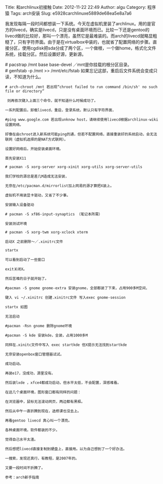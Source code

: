 Title: 和archlinux初接触
Date: 2012-11-22 22:49
Author: algu
Category: 程序猿
Tags: arch安装
Slug: e5928carchlinuxe5889de68ea5e8a7a6

我发现每隔一段时间都想装一下系统。今天在虚拟机里装了archlinux。用的是官方的livecd，确实是livecd，只是没有桌面环境而已。比较一下还是gentoo的livecd做的比较好，那叫一个漂亮，虽然它是最难装的。而arch的livecd就略显粗糙了，只有字符界面。由于是在virtualbox中装的，也就省了配置网络的步骤。直接分区，使用cgdisk把sda分成了两个区，一个做根，一个做home，格式化文件系统，挂载分区。然后设置好源，更新源。

\# pacstrap /mnt base base-devel ／mnt是你挂载的根分区目录。  
\# genfstab -p /mnt \>\> /mnt/etc/fstab
如果忘记这部，重启后文件系统会变成只读，不知道为什么。

    # arch-chroot /mnt 若出现“chroot failed to run command /bin/sh' no such file or directory”

     则再依次键入上面三个命令，就不知道什么时候成功了。

    一系列配置后，卸载livecd，重启，登录系统，默认只有字符界面，

    #ping www.google.com 若出现unknow host，请继续使用livecd根据archlinux-wiki设置网络。

    好像在由chroot进入新系统可能ping的通，但若不配置网络，直接重装好的系统启动，会无法联网（虚拟机选择的是NAT方式联网）。

    设置好网络后，开始安装桌面环境。

    首先安装X11

    # pacman -S xorg-server xorg-xinit xorg-utils xorg-server-utils

    我们学校的源总是差几M造成无法安装，

    无奈在/etc/pacman.d/mirrorlist加上网易的源才算把X装上。

    虚拟机不用装显卡驱动，又省了不少事。

    安装输入设备驱动

    # pacman -S xf86-input-synaptics （笔记本所需）

    安装测试环境

    # pacman -S xorg-twm xorg-xclock xterm

    启动X 之前删除～／.xinitrc文件

    startx

    可以看到启动了一些窗口

    exit关闭X。

    然后苦难的日子就开始了。

    #pacman -S gnome gnome-extra 安装gnome，全部都装了下来，占用900多M空间，

    键入 vi ~/.xinitrc 创建.xinitrc文件 写入exec gnome-session

    startx 如图

    无法启动

    #pacman -Rsn gnome 删除gnome环境

    #pacman -S kde 安装kde，全装，占用1000多M

    同样在.xinitc文件中写入 exec startkde 但X提示无法找到startkde

    无奈安装openbox窗口管理器试试。

    成功启动。

    再装e17，没成功，源里没有。

    然后装lxde ，xfce4都成功启动，但水平太低，不会配置，深感难看。

    在这几个桌面环境，图形窗口都有同样的问题：

    在浏览器中，鼠标无法滚动网页，两边都有黑框。

    然后从中午一直折腾到现在，选修课也没去上。

    再看gentoo livecd 真心叫一个漂亮。

    各种桌面环境，软件都装的不少。

    觉得自己水平太渣。

    然后想把livecd直接复制到硬盘上，直接用。以为自己想到了一个好办法。

    一搜索，发现还真行，有教程，是2007年的。

    又要一段时间不折腾了。

    参考：arch新手指南



